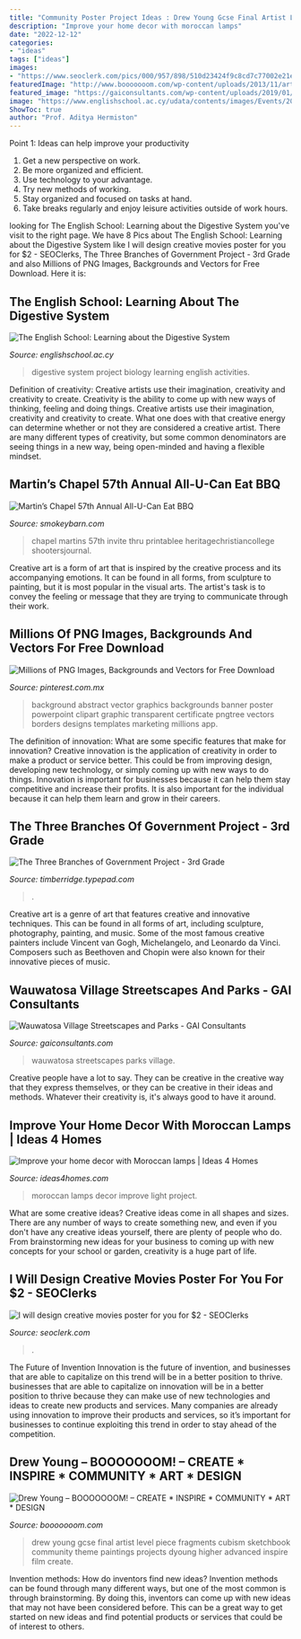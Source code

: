 ```yaml
---
title: "Community Poster Project Ideas : Drew Young Gcse Final Artist Level Piece Fragments Cubism Sketchbook Community Theme Paintings Projects Dyoung Higher Advanced Inspire Film Create"
description: "Improve your home decor with moroccan lamps"
date: "2022-12-12"
categories:
- "ideas"
tags: ["ideas"]
images:
- "https://www.seoclerk.com/pics/000/957/898/510d23424f9c8cd7c77002e21eff747a.jpg"
featuredImage: "http://www.booooooom.com/wp-content/uploads/2013/11/artist-drew-young-01.jpg"
featured_image: "https://gaiconsultants.com/wp-content/uploads/2019/01/Wauwatosa2018_03.jpg"
image: "https://www.englishschool.ac.cy/udata/contents/images/Events/2016/Jan-25/P1221674.JPG"
ShowToc: true
author: "Prof. Aditya Hermiston"
---
```



Point 1: Ideas can help improve your productivity
1. Get a new perspective on work.
2. Be more organized and efficient.
3. Use technology to your advantage.
4. Try new methods of working.
5. Stay organized and focused on tasks at hand.
6. Take breaks regularly and enjoy leisure activities outside of work hours.

	

		
looking for The English School: Learning about the Digestive System you've visit to the right page. We have 8 Pics about The English School: Learning about the Digestive System like I will design creative movies poster for you for $2 - SEOClerks, The Three Branches of Government Project - 3rd Grade and also Millions of PNG Images, Backgrounds and Vectors for Free Download. Here it is:
		
    
## The English School: Learning About The Digestive System

<img loading=lazy src="https://www.englishschool.ac.cy/udata/contents/images/Events/2016/Jan-25/P1221674.JPG" onerror="this.onerror=null;this.src='https://tse4.mm.bing.net/th?id=OIP.527nkt2wIvxN8LpmiS3_pQHaFj&amp;pid=15.1';" alt="The English School: Learning about the Digestive System">

_Source: englishschool.ac.cy_

>digestive system project biology learning english activities. 

	

Definition of creativity: Creative artists use their imagination, creativity and creativity to create.
Creativity is the ability to come up with new ways of thinking, feeling and doing things. Creative artists use their imagination, creativity and creativity to create. What one does with that creative energy can determine whether or not they are considered a creative artist. There are many different types of creativity, but some common denominators are seeing things in a new way, being open-minded and having a flexible mindset.

    
## Martin’s Chapel 57th Annual All-U-Can Eat BBQ

<img loading=lazy src="https://www.smokeybarn.com/wp-content/uploads/2013/06/martins-chapel-bbq-flyer.png" onerror="this.onerror=null;this.src='https://tse1.mm.bing.net/th?id=OIP.7zzm6If1-oTqPUZbWw6rjgHaLA&amp;pid=15.1';" alt="Martin’s Chapel 57th Annual All-U-Can Eat BBQ">

_Source: smokeybarn.com_

>chapel martins 57th invite thru printablee heritagechristiancollege shootersjournal. 

	

Creative art is a form of art that is inspired by the creative process and its accompanying emotions. It can be found in all forms, from sculpture to painting, but it is most popular in the visual arts. The artist's task is to convey the feeling or message that they are trying to communicate through their work.

    
## Millions Of PNG Images, Backgrounds And Vectors For Free Download

<img loading=lazy src="https://i.pinimg.com/736x/65/9a/2b/659a2bc335f31700cacba5e1f2556b1f.jpg" onerror="this.onerror=null;this.src='https://tse2.mm.bing.net/th?id=OIP.2aAYX0w0a2PoKQ9q69OpQgHaKk&amp;pid=15.1';" alt="Millions of PNG Images, Backgrounds and Vectors for Free Download">

_Source: pinterest.com.mx_

>background abstract vector graphics backgrounds banner poster powerpoint clipart graphic transparent certificate pngtree vectors borders designs templates marketing millions app. 

	

The definition of innovation: What are some specific features that make for innovation?
Creative innovation is the application of creativity in order to make a product or service better. This could be from improving design, developing new technology, or simply coming up with new ways to do things. Innovation is important for businesses because it can help them stay competitive and increase their profits. It is also important for the individual because it can help them learn and grow in their careers.

    
## The Three Branches Of Government Project - 3rd Grade

<img loading=lazy src="https://timberridge.typepad.com/.a/6a00e55393775c883301a3fcd6fe01970b-800wi" onerror="this.onerror=null;this.src='https://tse2.mm.bing.net/th?id=OIP.Xhsr2AEQAaaytvCLpXJ_XAHaJ4&amp;pid=15.1';" alt="The Three Branches of Government Project - 3rd Grade">

_Source: timberridge.typepad.com_

>. 

	

Creative art is a genre of art that features creative and innovative techniques. This can be found in all forms of art, including sculpture, photography, painting, and music. Some of the most famous creative painters include Vincent van Gogh, Michelangelo, and Leonardo da Vinci. Composers such as Beethoven and Chopin were also known for their innovative pieces of music.

    
## Wauwatosa Village Streetscapes And Parks - GAI Consultants

<img loading=lazy src="https://gaiconsultants.com/wp-content/uploads/2019/01/Wauwatosa2018_03.jpg" onerror="this.onerror=null;this.src='https://tse3.mm.bing.net/th?id=OIP.ZDAIZt9OptE99pw4U_vvMwHaDt&amp;pid=15.1';" alt="Wauwatosa Village Streetscapes and Parks - GAI Consultants">

_Source: gaiconsultants.com_

>wauwatosa streetscapes parks village. 

	

Creative people have a lot to say. They can be creative in the creative way that they express themselves, or they can be creative in their ideas and methods. Whatever their creativity is, it's always good to have it around.

    
## Improve Your Home Decor With Moroccan Lamps | Ideas 4 Homes

<img loading=lazy src="http://www.ideas4homes.com/wp-content/uploads/2015/05/moroccan-lamps-ideas-style-1024x683.jpg" onerror="this.onerror=null;this.src='https://tse2.mm.bing.net/th?id=OIP.V7cOdyMXCFDt01dPUut07wHaE8&amp;pid=15.1';" alt="Improve your home decor with Moroccan lamps | Ideas 4 Homes">

_Source: ideas4homes.com_

>moroccan lamps decor improve light project. 

	

What are some creative ideas?
Creative ideas come in all shapes and sizes. There are any number of ways to create something new, and even if you don't have any creative ideas yourself, there are plenty of people who do. From brainstorming new ideas for your business to coming up with new concepts for your school or garden, creativity is a huge part of life.

    
## I Will Design Creative Movies Poster For You For $2 - SEOClerks

<img loading=lazy src="https://www.seoclerk.com/pics/000/957/898/510d23424f9c8cd7c77002e21eff747a.jpg" onerror="this.onerror=null;this.src='https://tse3.mm.bing.net/th?id=OIP.UQ0jQk-cjNfHcALiHv90egHaKe&amp;pid=15.1';" alt="I will design creative movies poster for you for $2 - SEOClerks">

_Source: seoclerk.com_

>. 

	

The Future of Invention
Innovation is the future of invention, and businesses that are able to capitalize on this trend will be in a better position to thrive. businesses that are able to capitalize on innovation will be in a better position to thrive because they can make use of new technologies and ideas to create new products and services. Many companies are already using innovation to improve their products and services, so it’s important for businesses to continue exploiting this trend in order to stay ahead of the competition.

    
## Drew Young – BOOOOOOOM! – CREATE * INSPIRE * COMMUNITY * ART * DESIGN

<img loading=lazy src="http://www.booooooom.com/wp-content/uploads/2013/11/artist-drew-young-01.jpg" onerror="this.onerror=null;this.src='https://tse3.mm.bing.net/th?id=OIP.tN4uC2wieh8XUXM_eD1magHaKU&amp;pid=15.1';" alt="Drew Young – BOOOOOOOM! – CREATE * INSPIRE * COMMUNITY * ART * DESIGN">

_Source: booooooom.com_

>drew young gcse final artist level piece fragments cubism sketchbook community theme paintings projects dyoung higher advanced inspire film create. 

	

Invention methods: How do inventors find new ideas?
Invention methods can be found through many different ways, but one of the most common is through brainstorming. By doing this, inventors can come up with new ideas that may not have been considered before. This can be a great way to get started on new ideas and find potential products or services that could be of interest to others.

